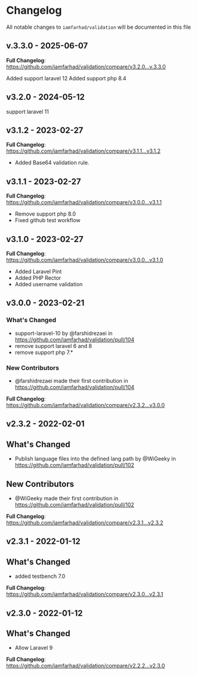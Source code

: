 # Changelog

All notable changes to `iamfarhad/validation` will be documented in this file

## v.3.3.0 - 2025-06-07

**Full Changelog**: https://github.com/iamfarhad/validation/compare/v3.2.0...v.3.3.0

Added support laravel 12
Added support php 8.4

## v3.2.0 - 2024-05-12

support laravel 11

## v3.1.2 - 2023-02-27

**Full Changelog**: https://github.com/iamfarhad/validation/compare/v3.1.1...v3.1.2

- Added Base64 validation rule.

## v3.1.1 - 2023-02-27

**Full Changelog**: https://github.com/iamfarhad/validation/compare/v3.0.0...v3.1.1

- Remove support php 8.0
- Fixed github test workflow

## v3.1.0 - 2023-02-27

**Full Changelog**: https://github.com/iamfarhad/validation/compare/v3.0.0...v3.1.0

- Added Laravel Pint
- Added PHP Rector
- Added username validation

## v3.0.0 - 2023-02-21

### What's Changed

- support-laravel-10 by @farshidrezaei in https://github.com/iamfarhad/validation/pull/104
- remove support laravel 6 and 8
- remove support php 7.*

### New Contributors

- @farshidrezaei made their first contribution in https://github.com/iamfarhad/validation/pull/104

**Full Changelog**: https://github.com/iamfarhad/validation/compare/v2.3.2...v3.0.0

## v2.3.2 - 2022-02-01

## What's Changed

- Publish language files into the defined lang path by @WiGeeky in https://github.com/iamfarhad/validation/pull/102

## New Contributors

- @WiGeeky made their first contribution in https://github.com/iamfarhad/validation/pull/102

**Full Changelog**: https://github.com/iamfarhad/validation/compare/v2.3.1...v2.3.2

## v2.3.1 - 2022-01-12

## What's Changed

- added testbench 7.0

**Full Changelog**: https://github.com/iamfarhad/validation/compare/v2.3.0...v2.3.1

## v2.3.0 - 2022-01-12

## What's Changed

- Allow Laravel 9

**Full Changelog**: https://github.com/iamfarhad/validation/compare/v2.2.2...v2.3.0
